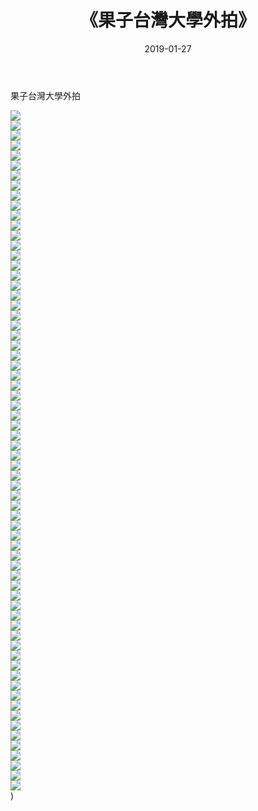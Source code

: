 ﻿---
layout: post
title:  《果子台灣大學外拍》
date:   2019-01-27
img: http://img.660000.xyz/Sharelink/唯美/2019/果子台灣大學外拍/000.jpg
categories: [美女, 清纯, 唯美]
---

果子台灣大學外拍

  ![](http://img.660000.xyz/Sharelink/唯美/2019/果子台灣大學外拍/001.jpg) <br> ![](http://img.660000.xyz/Sharelink/唯美/2019/果子台灣大學外拍/002.jpg) <br> ![](http://img.660000.xyz/Sharelink/唯美/2019/果子台灣大學外拍/003.jpg) <br> ![](http://img.660000.xyz/Sharelink/唯美/2019/果子台灣大學外拍/004.jpg) <br> ![](http://img.660000.xyz/Sharelink/唯美/2019/果子台灣大學外拍/005.jpg) <br> ![](http://img.660000.xyz/Sharelink/唯美/2019/果子台灣大學外拍/006.jpg) <br> ![](http://img.660000.xyz/Sharelink/唯美/2019/果子台灣大學外拍/007.jpg) <br> ![](http://img.660000.xyz/Sharelink/唯美/2019/果子台灣大學外拍/008.jpg) <br> ![](http://img.660000.xyz/Sharelink/唯美/2019/果子台灣大學外拍/009.jpg) <br> ![](http://img.660000.xyz/Sharelink/唯美/2019/果子台灣大學外拍/010.jpg) <br> ![](http://img.660000.xyz/Sharelink/唯美/2019/果子台灣大學外拍/011.jpg) <br> ![](http://img.660000.xyz/Sharelink/唯美/2019/果子台灣大學外拍/012.jpg) <br> ![](http://img.660000.xyz/Sharelink/唯美/2019/果子台灣大學外拍/013.jpg) <br> ![](http://img.660000.xyz/Sharelink/唯美/2019/果子台灣大學外拍/014.jpg) <br> ![](http://img.660000.xyz/Sharelink/唯美/2019/果子台灣大學外拍/015.jpg) <br> ![](http://img.660000.xyz/Sharelink/唯美/2019/果子台灣大學外拍/016.jpg) <br> ![](http://img.660000.xyz/Sharelink/唯美/2019/果子台灣大學外拍/017.jpg) <br> ![](http://img.660000.xyz/Sharelink/唯美/2019/果子台灣大學外拍/018.jpg) <br> ![](http://img.660000.xyz/Sharelink/唯美/2019/果子台灣大學外拍/019.jpg) <br> ![](http://img.660000.xyz/Sharelink/唯美/2019/果子台灣大學外拍/020.jpg) <br> ![](http://img.660000.xyz/Sharelink/唯美/2019/果子台灣大學外拍/021.jpg) <br> ![](http://img.660000.xyz/Sharelink/唯美/2019/果子台灣大學外拍/022.jpg) <br> ![](http://img.660000.xyz/Sharelink/唯美/2019/果子台灣大學外拍/023.jpg) <br> ![](http://img.660000.xyz/Sharelink/唯美/2019/果子台灣大學外拍/024.jpg) <br> ![](http://img.660000.xyz/Sharelink/唯美/2019/果子台灣大學外拍/025.jpg) <br> ![](http://img.660000.xyz/Sharelink/唯美/2019/果子台灣大學外拍/026.jpg) <br> ![](http://img.660000.xyz/Sharelink/唯美/2019/果子台灣大學外拍/027.jpg) <br> ![](http://img.660000.xyz/Sharelink/唯美/2019/果子台灣大學外拍/028.jpg) <br> ![](http://img.660000.xyz/Sharelink/唯美/2019/果子台灣大學外拍/029.jpg) <br> ![](http://img.660000.xyz/Sharelink/唯美/2019/果子台灣大學外拍/030.jpg) <br> ![](http://img.660000.xyz/Sharelink/唯美/2019/果子台灣大學外拍/031.jpg) <br> ![](http://img.660000.xyz/Sharelink/唯美/2019/果子台灣大學外拍/032.jpg) <br> ![](http://img.660000.xyz/Sharelink/唯美/2019/果子台灣大學外拍/033.jpg) <br> ![](http://img.660000.xyz/Sharelink/唯美/2019/果子台灣大學外拍/034.jpg) <br> ![](http://img.660000.xyz/Sharelink/唯美/2019/果子台灣大學外拍/035.jpg) <br> ![](http://img.660000.xyz/Sharelink/唯美/2019/果子台灣大學外拍/036.jpg) <br> ![](http://img.660000.xyz/Sharelink/唯美/2019/果子台灣大學外拍/037.jpg) <br> ![](http://img.660000.xyz/Sharelink/唯美/2019/果子台灣大學外拍/038.jpg) <br> ![](http://img.660000.xyz/Sharelink/唯美/2019/果子台灣大學外拍/039.jpg) <br> ![](http://img.660000.xyz/Sharelink/唯美/2019/果子台灣大學外拍/040.jpg) <br> ![](http://img.660000.xyz/Sharelink/唯美/2019/果子台灣大學外拍/041.jpg) <br> ![](http://img.660000.xyz/Sharelink/唯美/2019/果子台灣大學外拍/042.jpg) <br> ![](http://img.660000.xyz/Sharelink/唯美/2019/果子台灣大學外拍/043.jpg) <br> ![](http://img.660000.xyz/Sharelink/唯美/2019/果子台灣大學外拍/044.jpg) <br> ![](http://img.660000.xyz/Sharelink/唯美/2019/果子台灣大學外拍/045.jpg) <br> ![](http://img.660000.xyz/Sharelink/唯美/2019/果子台灣大學外拍/046.jpg) <br> ![](http://img.660000.xyz/Sharelink/唯美/2019/果子台灣大學外拍/047.jpg) <br> ![](http://img.660000.xyz/Sharelink/唯美/2019/果子台灣大學外拍/048.jpg) <br> ![](http://img.660000.xyz/Sharelink/唯美/2019/果子台灣大學外拍/049.jpg) <br> ![](http://img.660000.xyz/Sharelink/唯美/2019/果子台灣大學外拍/050.jpg) <br> ![](http://img.660000.xyz/Sharelink/唯美/2019/果子台灣大學外拍/051.jpg) <br> ![](http://img.660000.xyz/Sharelink/唯美/2019/果子台灣大學外拍/052.jpg) <br> ![](http://img.660000.xyz/Sharelink/唯美/2019/果子台灣大學外拍/053.jpg) <br> ![](http://img.660000.xyz/Sharelink/唯美/2019/果子台灣大學外拍/054.jpg) <br> ![](http://img.660000.xyz/Sharelink/唯美/2019/果子台灣大學外拍/055.jpg) <br> ![](http://img.660000.xyz/Sharelink/唯美/2019/果子台灣大學外拍/056.jpg) <br> ![](http://img.660000.xyz/Sharelink/唯美/2019/果子台灣大學外拍/057.jpg) <br> ![](http://img.660000.xyz/Sharelink/唯美/2019/果子台灣大學外拍/058.jpg) <br> ![](http://img.660000.xyz/Sharelink/唯美/2019/果子台灣大學外拍/059.jpg) <br> ![](http://img.660000.xyz/Sharelink/唯美/2019/果子台灣大學外拍/060.jpg) <br> ![](http://img.660000.xyz/Sharelink/唯美/2019/果子台灣大學外拍/061.jpg) <br> ![](http://img.660000.xyz/Sharelink/唯美/2019/果子台灣大學外拍/062.jpg) <br> ![](http://img.660000.xyz/Sharelink/唯美/2019/果子台灣大學外拍/063.jpg) <br> ![](http://img.660000.xyz/Sharelink/唯美/2019/果子台灣大學外拍/064.jpg) <br> ![](http://img.660000.xyz/Sharelink/唯美/2019/果子台灣大學外拍/065.jpg) <br> ![](http://img.660000.xyz/Sharelink/唯美/2019/果子台灣大學外拍/066.jpg) <br> ![](http://img.660000.xyz/Sharelink/唯美/2019/果子台灣大學外拍/067.jpg) <br> ![](http://img.660000.xyz/Sharelink/唯美/2019/果子台灣大學外拍/068.jpg) <br>) <br>